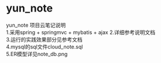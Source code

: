 # yun_note
yun_note
项目云笔记说明  
1.采用spring + springmvc + mybatis   + ajax
2.详细参考说明文档  
3.运行的实践效果部分见参考文档  
4.mysql的sql文件cloud_note.sql  
5.ER模型详见note_db.png

